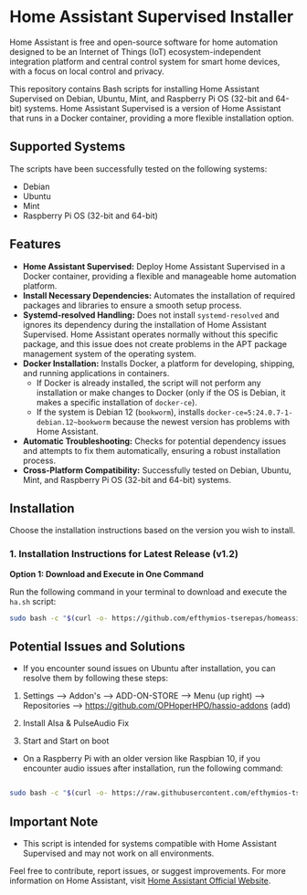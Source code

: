 # Home Assistant Supervised Installer

Home Assistant is free and open-source software for home automation designed to be an Internet of Things (IoT) ecosystem-independent integration platform and central control system for smart home devices, with a focus on local control and privacy.

This repository contains Bash scripts for installing Home Assistant Supervised on Debian, Ubuntu, Mint, and Raspberry Pi OS (32-bit and 64-bit) systems. Home Assistant Supervised is a version of Home Assistant that runs in a Docker container, providing a more flexible installation option.

## Supported Systems

The scripts have been successfully tested on the following systems:
- Debian
- Ubuntu
- Mint
- Raspberry Pi OS (32-bit and 64-bit)

## Features

- **Home Assistant Supervised:** Deploy Home Assistant Supervised in a Docker container, providing a flexible and manageable home automation platform.
- **Install Necessary Dependencies:** Automates the installation of required packages and libraries to ensure a smooth setup process.
- **Systemd-resolved Handling:** Does not install `systemd-resolved` and ignores its dependency during the installation of Home Assistant Supervised. Home Assistant operates normally without this specific package, and this issue does not create problems in the APT package management system of the operating system.
- **Docker Installation:** Installs Docker, a platform for developing, shipping, and running applications in containers.
    - If Docker is already installed, the script will not perform any installation or make changes to Docker (only if the OS is Debian, it makes a specific installation of `docker-ce`).
    - If the system is Debian 12 (`bookworm`), installs `docker-ce=5:24.0.7-1-debian.12~bookworm` because the newest version has problems with Home Assistant.
- **Automatic Troubleshooting:** Checks for potential dependency issues and attempts to fix them automatically, ensuring a robust installation process.
- **Cross-Platform Compatibility:** Successfully tested on Debian, Ubuntu, Mint, and Raspberry Pi OS (32-bit and 64-bit) systems.

## Installation

Choose the installation instructions based on the version you wish to install.

### **1. Installation Instructions for Latest Release (v1.2)**

**Option 1: Download and Execute in One Command**

Run the following command in your terminal to download and execute the `ha.sh` script:

```bash
sudo bash -c "$(curl -o- https://github.com/efthymios-tserepas/homeassistant_supervised/releases/download/ha_v1.2/ha_v1-2.sh)"

```

## Potential Issues and Solutions

- If you encounter sound issues on Ubuntu after installation, you can resolve them by following these steps:

1. Settings --> Addon's --> ADD-ON-STORE --> Menu (up right) --> Repositories --> https://github.com/OPHoperHPO/hassio-addons (add)

2. Install Alsa & PulseAudio Fix

3. Start and Start on boot

- On a Raspberry Pi with an older version like Raspbian 10, if you encounter audio issues after installation, run the following command:

```bash

sudo bash -c "$(curl -o- https://raw.githubusercontent.com/efthymios-tserepas/homeassistant_supervised/main/stop_hassio_sound.sh)"

```

## Important Note

- This script is intended for systems compatible with Home Assistant Supervised and may not work on all environments.

Feel free to contribute, report issues, or suggest improvements. For more information on Home Assistant, visit [Home Assistant Official Website](https://www.home-assistant.io/).
